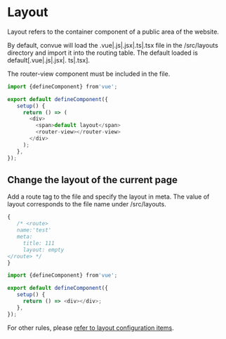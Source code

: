 # Layout

Layout refers to the container component of a public area of the website.

By default, convue will load the .vue|.js|.jsx|.ts|.tsx file in the /src/layouts directory and import it into the routing table. The default loaded is default[.vue|.js|.jsx|. ts|.tsx].

The router-view component must be included in the file.

```js
import {defineComponent} from'vue';

export default defineComponent({
   setup() {
     return () => (
       <div>
         <span>default layout</span>
         <router-view></router-view>
       </div>
     );
   },
});
```

## Change the layout of the current page

Add a route tag to the file and specify the layout in meta. The value of layout corresponds to the file name under /src/layouts.

```js
{
   /* <route>
   name:'test'
   meta:
     title: 111
     layout: empty
</route> */
}

import {defineComponent} from'vue';

export default defineComponent({
   setup() {
     return () => <div></div>;
   },
});
```

For other rules, please [refer to layout configuration items](/convue/config/layout).
